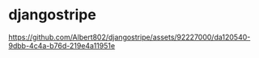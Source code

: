# djangostripe

https://github.com/Albert802/djangostripe/assets/92227000/da120540-9dbb-4c4a-b76d-219e4a11951e
